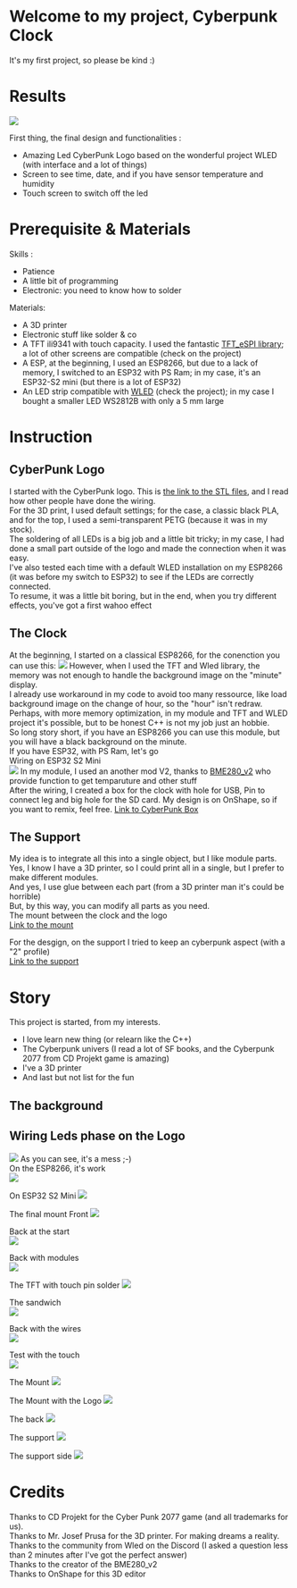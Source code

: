 # Welcome to my project, Cyberpunk Clock
It's my first project, so please be kind :)

# Results
![](Docs/Final-FullyAssembled-ezgif.com-video-to-gif-converter.gif)

First thing, the final design and functionalities : 
- Amazing Led CyberPunk Logo based on the wonderful project WLED (with interface and a lot of things)
- Screen to see time, date, and if you have sensor temperature and humidity
- Touch screen to switch off the led

# Prerequisite & Materials
Skills : 
- Patience
- A little bit of programming
- Electronic: you need to know how to solder

Materials:
- A 3D printer  
- Electronic stuff like solder & co  
- A TFT ili9341 with touch capacity. I used the fantastic [TFT_eSPI library](https://github.com/Bodmer/TFT_eSPI/); a lot of other screens are compatible (check on the project)  
- A ESP, at the beginning, I used an ESP8266, but due to a lack of memory, I switched to an ESP32 with PS Ram; in my case, it's an ESP32-S2 mini (but there is a lot of ESP32)  
- An LED strip compatible with [WLED](https://github.com/Aircoookie/WLED) (check the project); in my case I bought a smaller LED WS2812B with only a 5 mm large  

# Instruction
## CyberPunk Logo
I started with the CyberPunk logo. This is [the link to the STL files](https://www.thingiverse.com/thing:4679493/files), and I read how other people have done the wiring.   
For the 3D print, I used default settings; for the case, a classic black PLA, and for the top, I used a semi-transparent PETG (because it was in my stock).  
The soldering of all LEDs is a big job and a little bit tricky; in my case, I had done a small part outside of the logo and made the connection when it was easy.  
I've also tested each time with a default WLED installation on my ESP8266 (it was before my switch to ESP32) to see if the LEDs are correctly connected.  
To resume, it was a little bit boring, but in the end, when you try different effects, you've got a first wahoo effect  

## The Clock
At the beginning, I started on a classical ESP8266, for the conenction you can use this:
![](Docs/ESP8266-Pin-Connection.png)
However, when I used the TFT and Wled library, the memory was not enough to handle the background image on the "minute" display.  
I already use workaround in my code to avoid too many ressource, like load background image on the change of hour, so the "hour" isn't redraw.  
Perhaps, with more memory optimization, in my module and TFT and WLED project it's possible, but to be honest C++ is not my job just an hobbie.  
So long story short, if you have an ESP8266 you can use this module, but you will have a black background on the minute.  
If you have ESP32, with PS Ram, let's go  
Wiring on ESP32 S2 Mini  
![](Docs/ESP-32-S2-Mini-Pin-Connection.png)
In my module, I used an another mod V2, thanks to [BME280_v2](https://github.com/Aircoookie/WLED/tree/main/usermods/BME280_v2) who provide function to get temparuture and other stuff  
After the wiring, I created a box for the clock with hole for USB, Pin to connect leg and big hole for the SD card.
My design is on OnShape, so if you want to remix, feel free. 
[Link to CyberPunk Box](https://cad.onshape.com/documents/0ec2d05544ebf5b75362955c/w/2196f995b413a02e7a25c0e7/e/7b50c2d1ddb9066b0d95971f?renderMode=0&uiState=660030a2cb9cb5171f0dd871)


## The Support
My idea is to integrate all this into a single object, but I like module parts.  
Yes, I know I have a 3D printer, so I could print all in a single, but I prefer to make different modules.  
And yes, I use glue between each part (from a 3D printer man it's could be horrible)  
But, by this way, you can modify all parts as you need.  
The mount between the clock and the logo  
[Link to the mount](https://cad.onshape.com/documents/36fdbed2e2aa1ef3eded8675/w/fec956f36eaeb1502a5425e6/e/0c0e220b4aa753bca2f42ea8?renderMode=0&uiState=66003367c1c4d963c4f2290c)

For the desgign, on the support I tried to keep an cyberpunk aspect (with a "2" profile)  
[Link to the support](https://cad.onshape.com/documents/31070edaba85cf5046969ab0/w/2220fcad144101c9cb095c4e/e/76bb540df0e3aaddd11e8a31?renderMode=0&uiState=66003331cb9cb5171f0ddf3e)

# Story
This project is started, from my interests. 
* I love learn new thing (or relearn like the C++)
* The Cyberpunk univers (I read a lot of SF books, and the Cyberpunk 2077 from CD Projekt game is amazing)
* I've a 3D printer
* And last but not list for the fun

## The background
## Wiring Leds phase on the Logo
![](Docs/Logo-Wiring.jpg)
As you can see, it's a mess ;-)  
On the ESP8266, it's work  
![](Docs/FirstTryOnESP8266-ezgif.com-video-to-gif-converter.gif)

On ESP32 S2 Mini
![](Docs/Wiring-ESP8266.jpg)

The final mount
Front 
![](Docs/Final-ESP32-Front.jpg)

Back at the start  
![](Docs/Final-ESP32-Back.jpg)

Back with modules  
![](Docs/Final-ESP32-FrontWithModule.jpg)

The TFT with touch pin solder
![](Docs/Final-TFT.jpg)

The sandwich  
![](Docs/Final-ESP32-Sandwich.jpg)

Back with the wires  
![](Docs/Final-ESP32-Wires.jpg)

Test with the touch  
![](Docs/Final-ESP32-Test-Touch-ezgif.com-video-to-gif-converter.gif)

The Mount
![](Docs/Final-ClockCase-Mount.jpg)

The Mount with the Logo
![](Docs/Final-Clock-Mount-Logo.jpg)

The back 
![](Docs/Final-Clock-Mount-Logo-Back.jpg)

The support
![](Docs/Final-Support.jpg)

The support side
![](Docs/Final-Support-Side.jpg)


# Credits
Thanks to CD Projekt for the Cyber Punk 2077 game (and all trademarks for us).  
Thanks to Mr. Josef Prusa for the 3D printer. For making dreams a reality.  
Thanks to the community from Wled on the Discord (I asked a question less than 2 minutes after I've got the perfect answer)  
Thanks to the creator of the BME280_v2  
Thanks to OnShape for this 3D editor  



